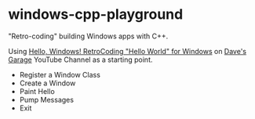 # windows-cpp-playground
"Retro-coding" building Windows apps with C++.

Using [Hello, Windows! RetroCoding "Hello World" for Windows](https://www.youtube.com/watch?v=JlZe2JwrJqM) on [Dave's Garage](https://www.youtube.com/c/DavesGarage) YouTube Channel as a starting point.

- Register a Window Class
- Create a Window
- Paint Hello
- Pump Messages
- Exit

